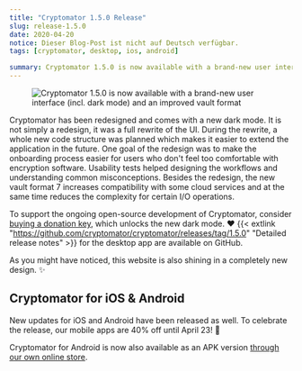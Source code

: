 ```yaml
---
title: "Cryptomator 1.5.0 Release"
slug: release-1.5.0
date: 2020-04-20
notice: Dieser Blog-Post ist nicht auf Deutsch verfügbar.
tags: [cryptomator, desktop, ios, android]

summary: Cryptomator 1.5.0 is now available with a brand-new user interface (incl. dark mode) and an improved vault format.
---
```

<figure class="text-center">
  <img class="inline-block rounded-sm" src="/img/blog/cryptomator-1-5-0.png" srcset="/img/blog/cryptomator-1-5-0.png 1x, /img/blog/cryptomator-1-5-0@2x.png 2x" alt="Cryptomator 1.5.0 is now available with a brand-new user interface (incl. dark mode) and an improved vault format" />
</figure>

Cryptomator has been redesigned and comes with a new dark mode. It is not simply a redesign, it was a full rewrite of the UI. During the rewrite, a whole new code structure was planned which makes it easier to extend the application in the future. One goal of the redesign was to make the onboarding process easier for users who don't feel too comfortable with encryption software. Usability tests helped designing the workflows and understanding common misconceptions. Besides the redesign, the new vault format 7 increases compatibility with some cloud services and at the same time reduces the complexity for certain I/O operations.

To support the ongoing open-source development of Cryptomator, consider [buying a donation key](/de/donate/), which unlocks the new dark mode. :heart: {{< extlink "https://github.com/cryptomator/cryptomator/releases/tag/1.5.0" "Detailed release notes" >}} for the desktop app are available on GitHub.

As you might have noticed, this website is also shining in a completely new design. :sparkles:

## Cryptomator for iOS & Android
New updates for iOS and Android have been released as well. To celebrate the release, our mobile apps are 40% off until April 23! :robot:

Cryptomator for Android is now also available as an APK version [through our own online store](/de/android/).
